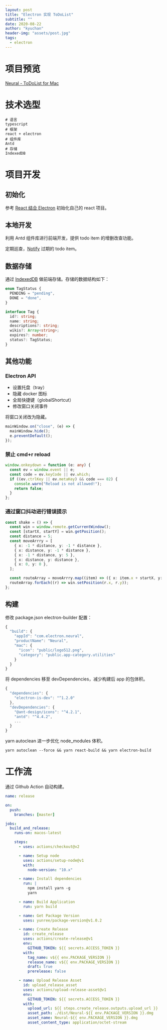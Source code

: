```yaml
---
layout: post
title: "Electron 实现 ToDoList"
subtitle: ""
date: 2020-08-22
author: "kyuchan"
header-img: "assets/post.jpg"
tags:
  - electron
---
```


# 项目预览

[Neural - ToDoList for Mac](https://github.com/kyuch4n/Neural/releases)

# 技术选型

```shell
# 语言
typescript
# 框架
react + electron
# 组件库
Antd
# 存储
IndexedDB
```

# 项目开发

## 初始化

参考 [React 结合 Electron](https://juejin.im/post/6844903555921362952#heading-5) 初始化自己的 react 项目。

## 本地开发

利用 Antd 组件库进行前端开发，提供 todo item 的增删改查功能。

定期巡查，[Notify](https://developer.mozilla.org/zh-CN/docs/Web/API/Notification) 过期的 todo item。

## 数据存储

通过 [IndexedDB](https://developer.mozilla.org/zh-CN/docs/Web/API/IndexedDB_API) 做前端存储。存储的数据结构如下：

```typescript
enum TagStatus {
  PENDING = "pending",
  DONE = "done",
}

interface Tag {
  id?: string;
  name: string;
  descriptions?: string;
  wikis?: Array<string>;
  expires?: number;
  status?: TagStatus;
}
```

## 其他功能

### Electron API

- 设置托盘（tray）
- 隐藏 docker 图标
- 全局快捷键（globalShortcut）
- 修改窗口关闭事件

将窗口关闭改为隐藏。

```typescript
mainWindow.on("close", (e) => {
  mainWindow.hide();
  e.preventDefault();
});
```

### 禁止 cmd+r reload

```typescript
window.onkeydown = function (e: any) {
  const ev = window.event || e;
  const code = ev.keyCode || ev.which;
  if ((ev.ctrlKey || ev.metaKey) && code === 82) {
    console.warn("Reload is not allowed!");
    return false;
  }
};
```

### 通过窗口抖动进行错误提示

```typescript
const shake = () => {
  const win = window.remote.getCurrentWindow();
  const [startX, startY] = win.getPosition();
  const distance = 5;
  const moveArrry = [
    { x: -1 * distance, y: -1 * distance },
    { x: distance, y: -1 * distance },
    { x: -1 * distance, y: 5 },
    { x: distance, y: distance },
    { x: 0, y: 0 },
  ];

  const routeArray = moveArrry.map((item) => ({ x: item.x + startX, y: item.y + startY }));
  routeArray.forEach((r) => win.setPosition(r.x, r.y));
};
```

## 构建

修改 package.json electron-builder 配置：

```javascript
{
  "build": {
    "appId": "com.electron.neural",
    "productName": "Neural",
    "mac": {
      "icon": "public/logo512.png",
      "category": "public.app-category.utilities"
    }
  }
}
```

将 dependencies 移至 devDependencies，减少构建后 app 的包体积。

```typescript
{
  "dependencies": {
    "electron-is-dev": "^1.2.0"
  },
  "devDependencies": {
    "@ant-design/icons": "^4.2.1",
    "antd": "^4.4.2",
    ...
  }
}
```

yarn autoclean 进一步优化 node_modules 体积。

```shell
yarn autoclean --force && yarn react-build && yarn electron-build
```

# 工作流

通过 Github Action 自动构建。

```yaml
name: release

on:
  push:
    branches: [master]

jobs:
  build_and_release:
    runs-on: macos-latest

    steps:
      - uses: actions/checkout@v2

      - name: Setup node
        uses: actions/setup-node@v1
        with:
          node-version: "10.x"

      - name: Install dependencies
        run: |
          npm install yarn -g
          yarn

      - name: Build Application
        run: yarn build

      - name: Get Package Version
        uses: yunree/package-version@v1.0.2

      - name: Create Release
        id: create_release
        uses: actions/create-release@v1
        env:
          GITHUB_TOKEN: ${{ secrets.ACCESS_TOKEN }}
        with:
          tag_name: v${{ env.PACKAGE_VERSION }}
          release_name: v${{ env.PACKAGE_VERSION }}
          draft: true
          prerelease: false

      - name: Upload Release Asset
        id: upload_release_asset
        uses: actions/upload-release-asset@v1
        env:
          GITHUB_TOKEN: ${{ secrets.ACCESS_TOKEN }}
        with:
          upload_url: ${{ steps.create_release.outputs.upload_url }}
          asset_path: ./dist/Neural-${{ env.PACKAGE_VERSION }}.dmg
          asset_name: Neural-${{ env.PACKAGE_VERSION }}.dmg
          asset_content_type: application/octet-stream
```
